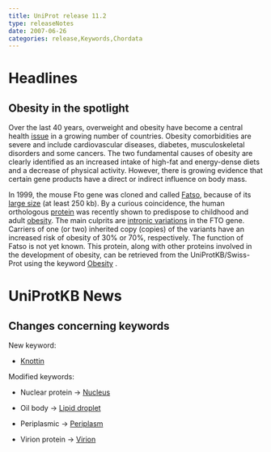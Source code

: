 ```yaml
---
title: UniProt release 11.2
type: releaseNotes
date: 2007-06-26
categories: release,Keywords,Chordata
---
```


# Headlines

## Obesity in the spotlight

Over the last 40 years, overweight and obesity have become a central health [issue](http://www.who.int/topics/obesity/en/) in a growing number of countries. Obesity comorbidities are severe and include cardiovascular diseases, diabetes, musculoskeletal disorders and some cancers. The two fundamental causes of obesity are clearly identified as an increased intake of high-fat and energy-dense diets and a decrease of physical activity. However, there is growing evidence that certain gene products have a direct or indirect influence on body mass.

In 1999, the mouse Fto gene was cloned and called [Fatso](http://www.uniprot.org/uniprotkb/Q8BGW1), because of its [large size](http://dx.doi.org/10.1007/s003359901144) (at least 250 kb). By a curious coincidence, the human orthologous [protein](http://www.uniprot.org/uniprotkb/Q9C0B1) was recently shown to predispose to childhood and adult [obesity](http://dx.doi.org/10.1126/science.1141634). The main culprits are [intronic variations](http://dx.doi.org/10.1038/ng2048) in the FTO gene. Carriers of one (or two) inherited copy (copies) of the variants have an increased risk of obesity of 30% or 70%, respectively. The function of Fatso is not yet known. This protein, along with other proteins involved in the development of obesity, can be retrieved from the UniProtKB/Swiss-Prot using the keyword [Obesity](http://www.uniprot.org/keywords/KW-0550) .

# UniProtKB News

## Changes concerning keywords

New keyword:

- [Knottin](http://www.uniprot.org/keywords/KW-0960)

Modified keywords:

- Nuclear protein -&gt; [Nucleus](http://www.uniprot.org/keywords/KW-0539)

- Oil body -&gt; [Lipid droplet](http://www.uniprot.org/keywords/KW-0551)

- Periplasmic -&gt; [Periplasm](http://www.uniprot.org/keywords/KW-0574)

- Virion protein -&gt; [Virion](http://www.uniprot.org/keywords/KW-0946)
